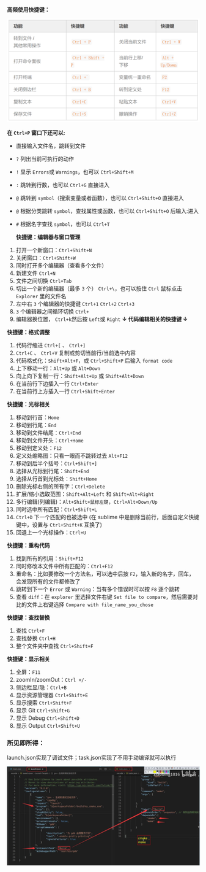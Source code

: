 **高频使用快捷键：**



![图片](../typora-user-images/640.png)

**在 `Ctrl+P` 窗口下还可以:**

- 直接输入文件名，跳转到文件

- `?` 列出当前可执行的动作

- `!` 显示 `Errors`或 `Warnings`，也可以 `Ctrl+Shift+M`

- `:` 跳转到行数，也可以 `Ctrl+G` 直接进入

- `@` 跳转到 `symbol`（搜索变量或者函数），也可以 `Ctrl+Shift+O` 直接进入

- `@` 根据分类跳转 `symbol`，查找属性或函数，也可以 `Ctrl+Shift+O` 后输入:进入

- `#` 根据名字查找 `symbol`，也可以 `Ctrl+T`

  **快捷键：编辑器与窗口管理**

1. 打开一个新窗口：`Ctrl+Shift+N`
2. 关闭窗口：`Ctrl+Shift+W`
3. 同时打开多个编辑器（查看多个文件）
4. 新建文件 `Ctrl+N`
5. 文件之间切换 `Ctrl+Tab`
6. 切出一个新的编辑器（最多 `3` 个） `Ctrl+\`，也可以按住 `Ctrl` 鼠标点击 `Explorer` 里的文件名
7. 左中右 `3` 个编辑器的快捷键 `Ctrl+1` `Ctrl+2` `Ctrl+3`
8. `3` 个编辑器之间循环切换 `Ctrl+`
9. 编辑器换位置， `Ctrl+k`然后按 `Left`或 `Right`
   **↓ 代码编辑相关的快捷键 ↓**

**快捷键：格式调整**

1. 代码行缩进 `Ctrl+[` 、 `Ctrl+]`
2. `Ctrl+C` 、 `Ctrl+V` 复制或剪切当前行/当前选中内容
3. 代码格式化：`Shift+Alt+F`，或 `Ctrl+Shift+P` 后输入 `format code`
4. 上下移动一行：`Alt+Up` 或 `Alt+Down`
5. 向上向下复制一行：`Shift+Alt+Up` 或 `Shift+Alt+Down`
6. 在当前行下边插入一行 `Ctrl+Enter`
7. 在当前行上方插入一行 `Ctrl+Shift+Enter`

**快捷键：光标相关**

1. 移动到行首：`Home`
2. 移动到行尾：`End`
3. 移动到文件结尾：`Ctrl+End`
4. 移动到文件开头：`Ctrl+Home`
5. 移动到定义处：`F12`
6. 定义处缩略图：只看一眼而不跳转过去 `Alt+F12`
7. 移动到后半个括号：`Ctrl+Shift+]`
8. 选择从光标到行尾：`Shift+End`
9. 选择从行首到光标处：`Shift+Home`
10. 删除光标右侧的所有字：`Ctrl+Delete`
11. 扩展/缩小选取范围：`Shift+Alt+Left` 和 `Shift+Alt+Right`
12. 多行编辑(列编辑)：`Alt+Shift+鼠标左键`，`Ctrl+Alt+Down/Up`
13. 同时选中所有匹配：`Ctrl+Shift+L`
14. `Ctrl+D` 下一个匹配的也被选中 (在 sublime 中是删除当前行，后面自定义快键键中，设置与 `Ctrl+Shift+K` 互换了)
15. 回退上一个光标操作：`Ctrl+U`

**快捷键：重构代码**

1. 找到所有的引用：`Shift+F12`
2. 同时修改本文件中所有匹配的：`Ctrl+F12`
3. 重命名：比如要修改一个方法名，可以选中后按 `F2`，输入新的名字，回车，会发现所有的文件都修改了
4. 跳转到下一个 `Error` 或 `Warning`：当有多个错误时可以按 `F8` 逐个跳转
5. 查看 `diff`：在 `explorer` 里选择文件右键 `Set file to compare`，然后需要对比的文件上右键选择 `Compare with file_name_you_chose`

**快捷键：查找替换**

1. 查找 `Ctrl+F`
2. 查找替换 `Ctrl+H`
3. 整个文件夹中查找 `Ctrl+Shift+F`

**快捷键：显示相关**

1. 全屏：`F11`
2. zoomIn/zoomOut：`Ctrl +/-`
3. 侧边栏显/隐：`Ctrl+B`
4. 显示资源管理器 `Ctrl+Shift+E`
5. 显示搜索 `Ctrl+Shift+F`
6. 显示 Git `Ctrl+Shift+G`
7. 显示 Debug `Ctrl+Shift+D`
8. 显示 Output `Ctrl+Shift+U`

### 所见即所得：

launch.json实现了调试文件；task.json实现了不用手动编译就可以执行

![image-20220829174237882](../typora-user-images/image-20220829174237882.png)